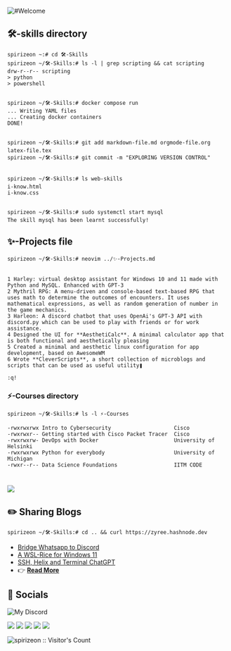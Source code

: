 
![#Welcome](https://github.com/Spirizeon/Spirizeon/assets/123345456/e129a870-6761-46cb-bc83-f2a8cc673e0d)
## 🛠-skills directory
```
spirizeon ~:# cd 🛠-Skills
spirizeon ~/🛠-Skills:# ls -l | grep scripting && cat scripting
drw-r--r-- scripting
> python
> powershell


spirizeon ~/🛠-Skills:# docker compose run 
... Writing YAML files
... Creating docker containers
DONE!


spirizeon ~/🛠-Skills:# git add markdown-file.md orgmode-file.org latex-file.tex
spirizeon ~/🛠-Skills:# git commit -m "EXPLORING VERSION CONTROL"


spirizeon ~/🛠-Skills:# ls web-skills
i-know.html
i-know.css


spirizeon ~/🛠-Skills:# sudo systemctl start mysql
The skill mysql has been learnt successfully!
```

## ✨-Projects file
```
spirizeon ~/🛠-Skills:# neovim ../✨-Projects.md


1 Harley: virtual desktop assistant for Windows 10 and 11 made with Python and MySQL. Enhanced with GPT-3
2 Mythril RPG: A menu-driven and console-based text-based RPG that uses math to determine the outcomes of encounters. It uses mathematical expressions, as well as random generation of number in the game mechanics.
3 Harleon: A discord chatbot that uses OpenAi's GPT-3 API with discord.py which can be used to play with friends or for work assistance.
4 Designed the UI for **AesthetiCalc**. A minimal calculator app that is both functional and aesthetically pleasing
5 Created a minimal and aesthetic linux configuration for app development, based on AwesomeWM
6 Wrote **CleverScripts**, a short collection of microblogs and scripts that can be used as useful utility❚

:q!
```
### ⚡-Courses directory
```
spirizeon ~/🛠-Skills:# ls -l ⚡-Courses

-rwxrwxrwx Intro to Cybersecurity                    Cisco
-rwxrwxr-- Getting started with Cisco Packet Tracer  Cisco
-rwxrwxrw- DevOps with Docker                        University of Helsinki
-rwxrwxrwx Python for everybody                      University of Michigan
-rwxr--r-- Data Science Foundations                  IITM CODE
``` 
#
![](http://github-profile-summary-cards.vercel.app/api/cards/profile-details?username=spirizeon&theme=gruvbox)


## ✏️ Sharing Blogs
```
spirizeon ~/🛠-Skills:# cd .. && curl https://zyree.hashnode.dev
```
+ <a href="https://zyree.hashnode.dev/bridge-whatsapp-to-discord">Bridge Whatsapp to Discord</a>
+ <a href="https://zyree.hashnode.dev/a-wsl-rice-for-debian-linux-win-11">A WSL-Rice for Windows 11</a>
+ <a href="https://zyree.hashnode.dev/code-tale-1">SSH, Helix and Terminal ChatGPT</a>
+ 👉 <a href="https://zyree.hashnode.dev/">**Read More**</a>


## 🏀 Socials

![My Discord](https://discord-readme-badge.vercel.app/api?id=1031196479337013338)

<a href="https://leetcode.com/Spirizeon/"><img src="https://img.shields.io/badge/LeetCode-000000?style=for-the-badge&logo=LeetCode&logoColor=#d16c06" /></a>
<a href="https://dribbble.com/Zeta"><img src="https://img.shields.io/badge/Dribbble-EA4C89?style=for-the-badge&logo=dribbble&logoColor=white"/></a>
<a href="https://zyree.hashnode.dev"><img src="https://img.shields.io/badge/Hashnode-2962FF?style=for-the-badge&logo=hashnode&logoColor=white)" /></a>
<a href="https://opensea.io/zeta"><img src="https://img.shields.io/badge/OpenSea-%232081E2.svg?style=for-the-badge&logo=opensea&logoColor=white" /></a>
<a href="https://hackerrank.com/spirizeon"><img src="https://img.shields.io/badge/-Hackerrank-2EC866?style=for-the-badge&logo=HackerRank&logoColor=black"/></a>


<img src="https://profile-counter.glitch.me/{spirizeon}/count.svg" alt="spirizeon :: Visitor's Count" />  

